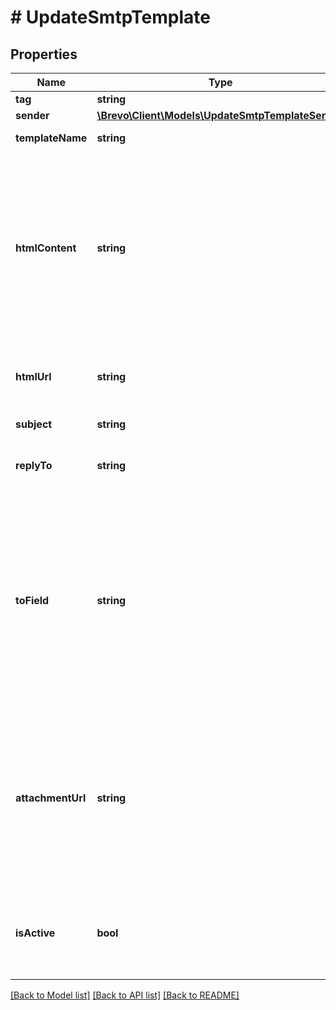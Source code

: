 # # UpdateSmtpTemplate

## Properties

Name | Type | Description | Notes
------------ | ------------- | ------------- | -------------
**tag** | **string** | Tag of the template | [optional]
**sender** | [**\Brevo\Client\Models\UpdateSmtpTemplateSender**](UpdateSmtpTemplateSender.md) |  | [optional]
**templateName** | **string** | Name of the template | [optional]
**htmlContent** | **string** | **Required if htmlUrl is empty**. If the template is designed using Drag &amp; Drop editor via HTML content, then the design page will not have Drag &amp; Drop editor access for that template. Body of the message (HTML must have more than 10 characters) | [optional]
**htmlUrl** | **string** | **Required if htmlContent is empty**. URL to the body of the email (HTML) | [optional]
**subject** | **string** | Subject of the email | [optional]
**replyTo** | **string** | Email on which campaign recipients will be able to reply to | [optional]
**toField** | **string** | To personalize the **To** Field. If you want to include the first name and last name of your recipient, add **{FNAME} {LNAME}**. These contact attributes must already exist in your Brevo account. If input parameter **params** used please use **{{contact.FNAME}} {{contact.LNAME}}** for personalization | [optional]
**attachmentUrl** | **string** | Absolute url of the attachment (**no local file**). Extensions allowed: #### xlsx, xls, ods, docx, docm, doc, csv, pdf, txt, gif, jpg, jpeg, png, tif, tiff, rtf, bmp, cgm, css, shtml, html, htm, zip, xml, ppt, pptx, tar, ez, ics, mobi, msg, pub and eps | [optional]
**isActive** | **bool** | Status of the template. isActive &#x3D; false means template is inactive, isActive &#x3D; true means template is active | [optional]

[[Back to Model list]](../../README.md#models) [[Back to API list]](../../README.md#endpoints) [[Back to README]](../../README.md)
